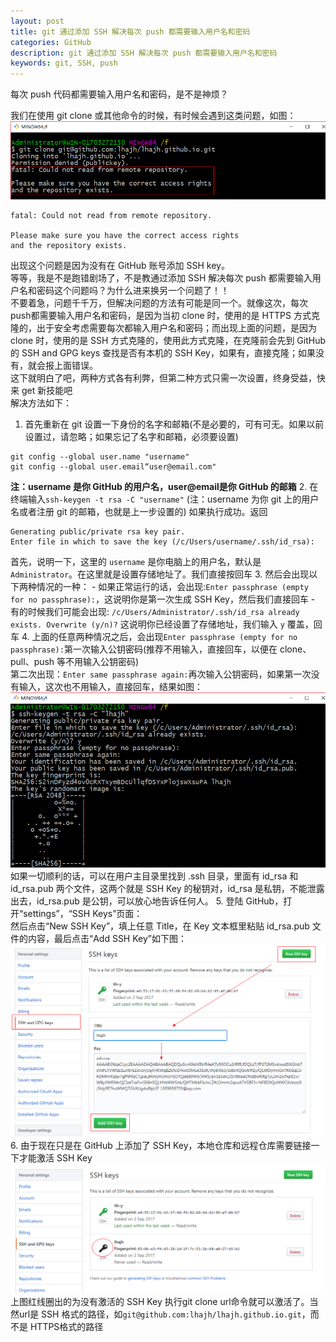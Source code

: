 ```yaml
---
layout: post
title: git 通过添加 SSH 解决每次 push 都需要输入用户名和密码
categories: GitHub
description: git 通过添加 SSH 解决每次 push 都需要输入用户名和密码
keywords: git, SSH, push
---
```


每次 push 代码都需要输入用户名和密码，是不是神烦？

我们在使用 git clone 或其他命令的时候，有时候会遇到这类问题，如图：
![](/assets/images/posts/github/fg45S7h.png)
```
fatal: Could not read from remote repository.

Please make sure you have the correct access rights
and the repository exists.
```
出现这个问题是因为没有在 GitHub 账号添加 SSH key。  
等等，我是不是跑错剧场了，不是教通过添加 SSH 解决每次 push 都需要输入用户名和密码这个问题吗？为什么进来换另一个问题了！！  
不要着急，问题千千万，但解决问题的方法有可能是同一个。就像这次，每次push都需要输入用户名和密码，是因为当初 clone 时，使用的是 HTTPS 方式克隆的，出于安全考虑需要每次都输入用户名和密码；而出现上面的问题，是因为 clone 时，使用的是 SSH 方式克隆的，使用此方式克隆，在克隆前会先到 GitHub 的 SSH and GPG keys 查找是否有本机的 SSH Key，如果有，直接克隆；如果没有，就会报上面错误。  
这下就明白了吧，两种方式各有利弊，但第二种方式只需一次设置，终身受益，快来 get 新技能吧  
解决方法如下：
1. 首先重新在 git 设置一下身份的名字和邮箱(不是必要的，可有可无。如果以前设置过，请忽略；如果忘记了名字和邮箱，必须要设置)
```
git config --global user.name "username"
git config --global user.email“user@email.com"
```
**注：username 是你 GitHub 的用户名，user@email是你 GitHub 的邮箱**
2. 在终端输入`ssh-keygen -t rsa -C "username"` (注：username 为你 git 上的用户名或者注册 git 的邮箱，也就是上一步设置的)
如果执行成功。返回
```
Generating public/private rsa key pair.
Enter file in which to save the key (/c/Users/username/.ssh/id_rsa):
```
首先，说明一下，这里的 `username` 是你电脑上的用户名，默认是 `Administrator`。在这里就是设置存储地址了。我们直接按回车
3. 然后会出现以下两种情况的一种：
	- 如果正常运行的话，会出现:`Enter passphrase (empty for no passphrase):`，这说明你是第一次生成 SSH Key，然后我们直接回车
	- 有的时候我们可能会出现:
	```
	/c/Users/Administrator/.ssh/id_rsa already exists.
	Overwrite (y/n)?
	```
	这说明你已经设置了存储地址，我们输入 `y` 覆盖，回车
4. 上面的任意两种情况之后，会出现`Enter passphrase (empty for no passphrase):`第一次输入公钥密码(推荐不用输入，直接回车，以便在 clone、pull、push 等不用输入公钥密码)  
第二次出现：`Enter same passphrase again:`再次输入公钥密码，如果第一次没有输入，这次也不用输入，直接回车，结果如图：
![](/assets/images/posts/github/Ig5g8j.png)
如果一切顺利的话，可以在用户主目录里找到 .ssh 目录，里面有 id_rsa 和 id_rsa.pub 两个文件，这两个就是 SSH Key 的秘钥对，id_rsa 是私钥，不能泄露出去，id_rsa.pub 是公钥，可以放心地告诉任何人。
5. 登陆 GitHub，打开“settings”，“SSH Keys”页面：  
然后点击“New SSH Key”，填上任意 Title，在 Key 文本框里粘贴 id_rsa.pub 文件的内容，最后点击“Add SSH Key”如下图：
![](/assets/images/posts/github/hC4In5.png)
6. 由于现在只是在 GitHub 上添加了 SSH Key，本地仓库和远程仓库需要链接一下才能激活 SSH Key
![](/assets/images/posts/github/Ppgy3wl.png)
上图红线圈出的为没有激活的 SSH Key
执行git clone url命令就可以激活了。当然url是 SSH 格式的路径，如`git@github.com:lhajh/lhajh.github.io.git`，而不是 HTTPS格式的路径

